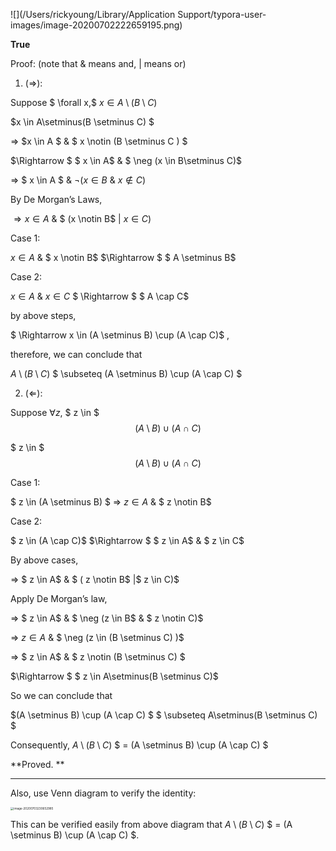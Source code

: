 ![](/Users/rickyoung/Library/Application Support/typora-user-images/image-20200702222659195.png)

**True**

Proof: (note that & means and, | means or)

1. (=>):

Suppose  $ \forall x,$  $x \in A\setminus(B \setminus C)$	

$x \in A\setminus(B \setminus C) $

$\Rightarrow$ $x \in A $ & $ x \notin (B \setminus C ) $

$\Rightarrow $ $ x \in A$ & $ \neg (x \in B\setminus C)$

$\Rightarrow$ $ x \in A $ & $\neg (x \in B$ & $x \notin C)$ 

By De Morgan’s Laws,

$\Rightarrow x \in A$ & $ (x \notin B$ | $x \in C)$

Case 1:

  $x \in A$ & $ x \notin B$ $\Rightarrow $ $ A \setminus B$

Case 2:

$x \in A$ & $x \in C$ $ \Rightarrow $ $ A \cap  C$

by above steps, 

$ \Rightarrow x \in (A \setminus B) \cup (A \cap C)$  , 

therefore, we can conclude that

$A\setminus(B \setminus C)$ $ \subseteq (A \setminus B) \cup (A \cap C) $



2. $(\Leftarrow)$:

Suppose $\forall z$, $ z \in $ $$ (A \setminus B) \cup (A \cap C) $$

$ z \in $ $$ (A \setminus B) \cup (A \cap C) $$

Case 1:

$ z \in (A \setminus B) $ $\Rightarrow$ $z \in A$ & $ z \notin B$

Case 2:

 $ z \in (A \cap C)$ $\Rightarrow $ $ z \in A$ & $ z \in C$

By above cases, 

$\Rightarrow$ $ z \in A$ & $ ( z \notin B$ |$ z \in C)$

Apply De Morgan’s law,

$\Rightarrow$ $ z \in A$ & $ \neg (z \in B$ & $ z \notin C)$

$\Rightarrow$ $z \in A$ & $ \neg (z \in (B \setminus C) )$

$\Rightarrow$ $ z \in A$ & $ z \notin (B \setminus C) $

$\Rightarrow $ $ z \in A\setminus(B \setminus C)$

So we can conclude that 

$(A \setminus B) \cup (A \cap C) $ $ \subseteq A\setminus(B \setminus C) $

Consequently, $A\setminus(B \setminus C)$ $ = (A \setminus B) \cup (A \cap C) $

**Proved. **

---

Also, use Venn diagram to verify the identity:

<img src="/Users/rickyoung/Library/Application Support/typora-user-images/image-20200703230652985.png" alt="image-20200703230652985" style="zoom:33%;" />



This can be verified easily from above diagram that $A\setminus(B \setminus C)$ $ = (A \setminus B) \cup (A \cap C) $.

